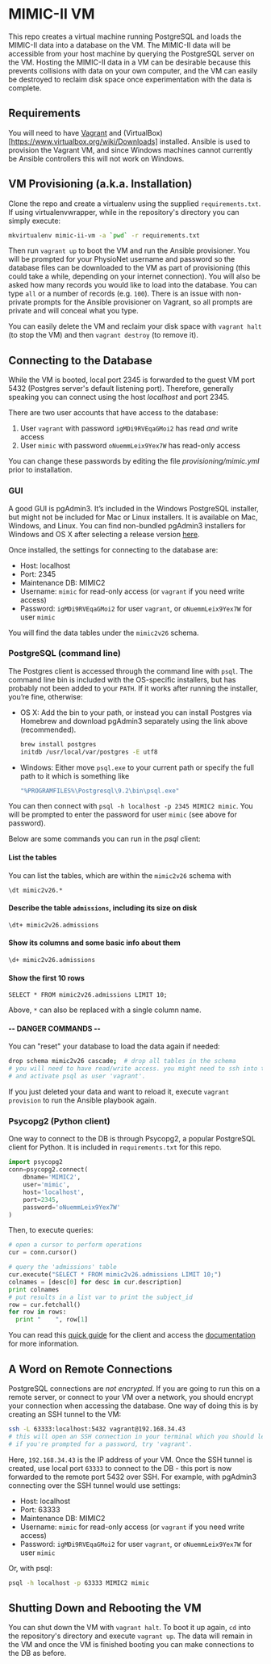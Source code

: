 # MIMIC-II VM

This repo creates a virtual machine running PostgreSQL and loads the
MIMIC-II data into a database on the VM. The MIMIC-II data will be
accessible from your host machine by querying the PostgreSQL server on
the VM. Hosting the MIMIC-II data in a VM can be desirable because this
prevents collisions with data on your own computer, and the VM can easily be
destroyed to reclaim disk space once experimentation with the data is complete.
 
## Requirements
You will need to have [Vagrant](https://github.com/nsh87/mimic-ii-vm) and
(VirtualBox)[https://www.virtualbox.org/wiki/Downloads] installed.
Ansible is used to provision the Vagrant VM, and since Windows machines
cannot currently be Ansible controllers this will not work on Windows.

## VM Provisioning (a.k.a. Installation)
Clone the repo and create a virtualenv using the supplied `requirements.txt`. 
If using virtualenvwrapper, while in the repository's directory you can simply
execute:
 
```bash
mkvirtualenv mimic-ii-vm -a `pwd` -r requirements.txt
```

Then run `vagrant up` to boot the VM and run the Ansible provisioner. You
will be prompted for your PhysioNet username and password so the database
files can be downloaded to the VM as part of provisioning (this could
take a while, depending on your internet connection). You will also be
asked how many records you would like to load into the database. You can
type `all` or a number of records (e.g. `100`). There is an issue with
non-private prompts for the Ansible provisioner on Vagrant, so all
prompts are private and will conceal what you type.

You can easily delete the VM and reclaim your disk space with `vagrant halt`
(to stop the VM) and then `vagrant destroy` (to remove it).

## Connecting to the Database
While the VM is booted, local port 2345 is forwarded to the guest VM port
5432 (Postgres server's default listening port). Therefore, generally
speaking you can connect using the host _localhost_ and port 2345.

There are two user accounts that have access to the database:

1. User `vagrant` with password `igMDi9RVEqaGMoi2` has read _and_ write access
2. User `mimic` with password `oNuemmLeix9Yex7W` has read-only access

You can change these passwords by editing the file _provisioning/mimic.yml_
prior to installation.

### GUI
A good GUI is pgAdmin3. It’s included in the Windows PostgreSQL installer, but
might not be included for Mac or Linux installers. It is available on Mac,
Windows, and Linux. You can find non-bundled pgAdmin3 installers for Windows
and OS X after selecting a release version
[here](http://www.postgresql.org/ftp/pgadmin3/release/).

Once installed, the settings for connecting to the database are:

  * Host: localhost
  * Port: 2345
  * Maintenance DB: MIMIC2
  * Username: `mimic` for read-only access (or `vagrant` if you
    need write access)
  * Password: `igMDi9RVEqaGMoi2` for user `vagrant`, or `oNuemmLeix9Yex7W` for
    user `mimic`

You will find the data tables under the `mimic2v26` schema.

### PostgreSQL (command line)
The Postgres client is accessed through the command line with `psql`. The
command line bin is included with the OS-specific installers, but has probably
not been added to your `PATH`. If it works after running the installer, you’re
fine, otherwise:

  * OS X: Add the bin to your path, or instead you can install Postgres via
    Homebrew and download pgAdmin3 separately using the link above
(recommended).

    ```bash
    brew install postgres
    initdb /usr/local/var/postgres -E utf8
    ```

  * Windows: Either move `psql.exe` to your current path or specify the full
    path to it which is something like

    ```bash
    "%PROGRAMFILES%\Postgresql\9.2\bin\psql.exe"
    ```

You can then connect with `psql -h localhost -p 2345 MIMIC2 mimic`. You will be
prompted to enter the password for user `mimic` (see above for password).

Below are some commands you can run in the *psql* client:

#### List the tables
You can list the tables, which are within the `mimic2v26` schema with

```psql
\dt mimic2v26.*
```

#### Describe the table `admissions`, including its size on disk

```psql
\dt+ mimic2v26.admissions
```

#### Show its columns and some basic info about them 

```psql
\d+ mimic2v26.admissions
```

#### Show the first 10 rows

```psql
SELECT * FROM mimic2v26.admissions LIMIT 10;
```

Above, `*` can also be replaced with a single column name.

#### -- DANGER COMMANDS --

You can "reset" your database to load the data again if needed:

```bash
drop schema mimic2v26 cascade;  # drop all tables in the schema
# you will need to have read/write access. you might need to ssh into the VM
# and activate psql as user 'vagrant'.
```

If you just deleted your data and want to reload it, execute `vagrant provision`
to run the Ansible playbook again.

### Psycopg2 (Python client)
One way to connect to the DB is through Psycopg2, a popular PostgreSQL client
for Python. It is included in `requirements.txt` for this repo.

```python
import psycopg2
conn=psycopg2.connect(
    dbname='MIMIC2',
    user='mimic',
    host='localhost',
    port=2345,
    password='oNuemmLeix9Yex7W'
)
```

Then, to execute queries:

```python
# open a cursor to perform operations
cur = conn.cursor() 

# query the 'admissions' table
cur.execute("SELECT * FROM mimic2v26.admissions LIMIT 10;")
colnames = [desc[0] for desc in cur.description]
print colnames
# put results in a list var to print the subject_id
row = cur.fetchall() 
for row in rows:
  print "    ", row[1]
```

You can read this
[quick guide](https://wiki.postgresql.org/wiki/Psycopg2_Tutorial) for the client
and access the [documentation](http://initd.org/psycopg/docs/) for more
information.

## A Word on Remote Connections
PostgreSQL connections are *not encrypted*. If you are going to run this on a
remote server, or connect to your VM over a network, you should encrypt your
connection when accessing the database. One way of doing this is by creating an
SSH tunnel to the VM:

```bash
ssh -L 63333:localhost:5432 vagrant@192.168.34.43
# this will open an SSH connection in your terminal which you should leave open.
# if you're prompted for a password, try 'vagrant'.
```

Here, `192.168.34.43` is the IP address of your VM. Once the SSH tunnel is
created, use local port `63333` to connect to the DB - this port is now
forwarded to the remote port 5432 over SSH. For example, with pgAdmin3
connecting over the SSH tunnel would use settings:

  * Host: localhost
  * Port: 63333
  * Maintenance DB: MIMIC2
  * Username: `mimic` for read-only access (or `vagrant` if you
    need write access)
  * Password: `igMDi9RVEqaGMoi2` for user `vagrant`, or `oNuemmLeix9Yex7W` for
    user `mimic`

Or, with psql:

```bash
psql -h localhost -p 63333 MIMIC2 mimic 
```

## Shutting Down and Rebooting the VM
You can shut down the VM with `vagrant halt`. To boot it up again, `cd` into the
repository's directory and execute `vagrant up`. The data will remain in the VM
and once the VM is finished booting you can make connections to the DB as
before.
